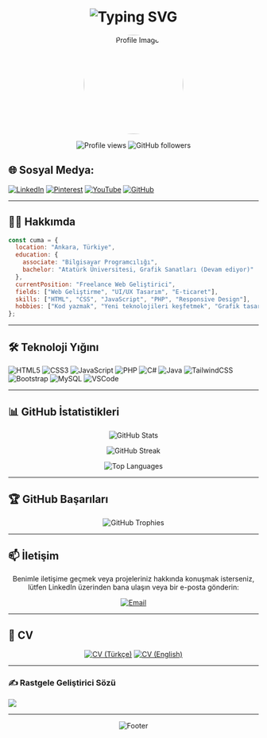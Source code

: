 <h1 align="center">
  <img src="https://readme-typing-svg.herokuapp.com?font=Fira+Code&size=30&duration=3000&pause=1000&color=F7F7F7&background=000000&center=true&vCenter=true&multiline=true&width=600&height=100&lines=Merhaba+%F0%9F%91%8B%2C+Ben+Cuma+Karada%C5%9F;Freelance+Web+Geli%C5%9Ftiricisi" alt="Typing SVG" />
</h1>

<p align="center">
  <img src="https://avatars.githubusercontent.com/u/101338358?s=400&u=3008cae5fdb1632c9df78958b275c83bea3d652a&v=4" alt="Profile Image" width="200" style="border-radius: 50%;">
</p>

<p align="center">
  <img src="https://komarev.com/ghpvc/?username=CumaKaradash&style=flat-square&color=blue" alt="Profile views">
  <img src="https://img.shields.io/github/followers/CumaKaradash?label=Followers&style=social" alt="GitHub followers">
</p>

## 🌐 Sosyal Medya:
[![LinkedIn](https://img.shields.io/badge/LinkedIn-%230077B5.svg?logo=linkedin&logoColor=white)](https://www.linkedin.com/in/cuma-karada%C5%9F-0a5092261/) 
[![Pinterest](https://img.shields.io/badge/Pinterest-%23E60023.svg?logo=Pinterest&logoColor=white)](https://tr.pinterest.com/PogacaSevenOrdek/) 
[![YouTube](https://img.shields.io/badge/YouTube-%23FF0000.svg?logo=YouTube&logoColor=white)](https://www.youtube.com/@CumaKaradash) 
[![GitHub](https://img.shields.io/badge/-GitHub-black?style=for-the-badge&logo=github&logoColor=white)](https://github.com/CumaKaradas)

---

## 👨‍💻 Hakkımda

```javascript
const cuma = {
  location: "Ankara, Türkiye",
  education: {
    associate: "Bilgisayar Programcılığı",
    bachelor: "Atatürk Üniversitesi, Grafik Sanatları (Devam ediyor)"
  },
  currentPosition: "Freelance Web Geliştirici",
  fields: ["Web Geliştirme", "UI/UX Tasarım", "E-ticaret"],
  skills: ["HTML", "CSS", "JavaScript", "PHP", "Responsive Design"],
  hobbies: ["Kod yazmak", "Yeni teknolojileri keşfetmek", "Grafik tasarım"]
};
```

---

## 🛠️ Teknoloji Yığını

![HTML5](https://img.shields.io/badge/html5-%23E34F26.svg?style=for-the-badge&logo=html5&logoColor=white)
![CSS3](https://img.shields.io/badge/css3-%231572B6.svg?style=for-the-badge&logo=css3&logoColor=white)
![JavaScript](https://img.shields.io/badge/javascript-%23323330.svg?style=for-the-badge&logo=javascript&logoColor=%23F7DF1E)
![PHP](https://img.shields.io/badge/php-%23777BB4.svg?style=for-the-badge&logo=php&logoColor=white)
![C#](https://img.shields.io/badge/c%23-%23239120.svg?style=for-the-badge&logo=csharp&logoColor=white)
![Java](https://img.shields.io/badge/java-%23ED8B00.svg?style=for-the-badge&logo=openjdk&logoColor=white)
![TailwindCSS](https://img.shields.io/badge/tailwindcss-%2338B2AC.svg?style=for-the-badge&logo=tailwind-css&logoColor=white)
![Bootstrap](https://img.shields.io/badge/bootstrap-%238511FA.svg?style=for-the-badge&logo=bootstrap&logoColor=white)
![MySQL](https://img.shields.io/badge/mysql-4479A1.svg?style=for-the-badge&logo=mysql&logoColor=white)
![VSCode](https://img.shields.io/badge/-VSCode-007ACC?style=flat-square&logo=visual-studio-code&logoColor=white)

---

## 📊 GitHub İstatistikleri

<p align="center">
  <img src="https://github-readme-stats.vercel.app/api?username=CumaKaradas&show_icons=true&theme=radical" alt="GitHub Stats" />
</p>

<p align="center">
  <img src="https://github-readme-streak-stats.herokuapp.com/?user=CumaKaradas&theme=radical" alt="GitHub Streak" />
</p>

<p align="center">
  <img src="https://github-readme-stats.vercel.app/api/top-langs/?username=CumaKaradas&layout=compact&theme=radical" alt="Top Languages" />
</p>

---

## 🏆 GitHub Başarıları

<p align="center">
  <img src="https://github-profile-trophy.vercel.app/?username=CumaKaradas&theme=darkhub&column=7&margin-w=15&margin-h=15" alt="GitHub Trophies" />
</p>

---

## 📫 İletişim

<p align="center">
  Benimle iletişime geçmek veya projeleriniz hakkında konuşmak isterseniz, lütfen LinkedIn üzerinden bana ulaşın veya bir e-posta gönderin:
</p>

<p align="center">
  <a href="mailto:cumakaradash@protonmail.com"><img src="https://img.shields.io/badge/-Email-D14836?style=for-the-badge&logo=gmail&logoColor=white" alt="Email"></a>
</p>

---

## 📄 CV

<p align="center">
  <a href="#"><img src="https://img.shields.io/badge/-CV%20(T%C3%BCrk%C3%A7e)-4285F4?style=for-the-badge&logo=google-drive&logoColor=white" alt="CV (Türkçe)"></a>
  <a href="#"><img src="https://img.shields.io/badge/-CV%20(English)-4285F4?style=for-the-badge&logo=google-drive&logoColor=white" alt="CV (English)"></a>
</p>

---

### ✍️ Rastgele Geliştirici Sözü
![](https://quotes-github-readme.vercel.app/api?type=horizontal&theme=dark)

---

<p align="center">
  <img src="https://capsule-render.vercel.app/api?type=waving&color=gradient&height=100&section=footer" alt="Footer" />
</p>
